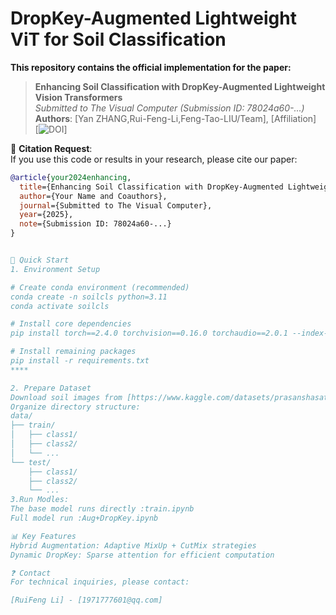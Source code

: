 # DropKey-Augmented Lightweight ViT for Soil Classification

**This repository contains the official implementation for the paper:**  
> **Enhancing Soil Classification with DropKey-Augmented Lightweight Vision Transformers**  
> *Submitted to The Visual Computer (Submission ID: 78024a60-...)*  
> **Authors**: [Yan ZHANG,Rui-Feng-Li,Feng-Tao-LIU/Team], [Affiliation]  
> [![DOI]()]

📢 **Citation Request**:  
If you use this code or results in your research, please cite our paper:
```bibtex
@article{your2024enhancing,
  title={Enhancing Soil Classification with DropKey-Augmented Lightweight Vision Transformers},
  author={Your Name and Coauthors},
  journal={Submitted to The Visual Computer},
  year={2025},
  note={Submission ID: 78024a60-...}
}


🚀 Quick Start
1. Environment Setup

# Create conda environment (recommended)
conda create -n soilcls python=3.11
conda activate soilcls

# Install core dependencies
pip install torch==2.4.0 torchvision==0.16.0 torchaudio==2.0.1 --index-url https://download.pytorch.org/whl/cu121

# Install remaining packages
pip install -r requirements.txt
****

2. Prepare Dataset
Download soil images from [https://www.kaggle.com/datasets/prasanshasatpathy/soil-types/https://www.kaggle.com/datasets/jhislainematchouath/soil-types-dataset]
Organize directory structure:
data/
├── train/
│   ├── class1/
│   ├── class2/
│   └── ...
└── test/
    ├── class1/
    ├── class2/
    └── ...
3.Run Modles:
The base model runs directly :train.ipynb
Full model run :Aug+DropKey.ipynb

📊 Key Features
Hybrid Augmentation: Adaptive MixUp + CutMix strategies
Dynamic DropKey: Sparse attention for efficient computation

❓ Contact
For technical inquiries, please contact:

[RuiFeng Li] - [1971777601@qq.com]
